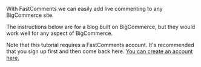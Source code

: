 With FastComments we can easily add live commenting to any BigCommerce site.

The instructions below are for a blog built on BigCommerce, but they would work well for any aspect of BigCommerce.

Note that this tutorial requires a FastComments account. It's recommended that you sign up first and then come back here. [You can create an account here.](https://fastcomments.com/auth/tenant-signup?packageId=flex)
